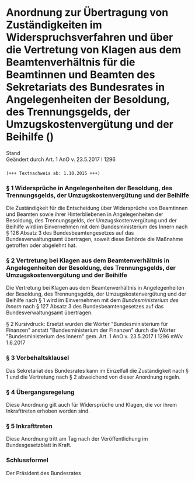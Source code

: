 Anordnung zur Übertragung von Zuständigkeiten im Widerspruchsverfahren und über die Vertretung von Klagen aus dem Beamtenverhältnis für die Beamtinnen und Beamten des Sekretariats des Bundesrates in Angelegenheiten der Besoldung, des Trennungsgelds, der Umzugskostenvergütung und der Beihilfe ()
=======================================================================================================================================================================================================================================================================================================

Stand  
Geändert durch Art. 1 AnO v. 23.5.2017 I 1296

### 

```
(+++ Textnachweis ab: 1.10.2015 +++)
```

### § 1 Widersprüche in Angelegenheiten der Besoldung, des Trennungsgelds, der Umzugskostenvergütung und der Beihilfe

Die Zuständigkeit für die Entscheidung über Widersprüche von Beamtinnen und Beamten sowie ihrer Hinterbliebenen in Angelegenheiten der Besoldung, des Trennungsgelds, der Umzugskostenvergütung und der Beihilfe wird im Einvernehmen mit dem Bundesministerium des Innern nach § 126 Absatz 3 des Bundesbeamtengesetzes auf das Bundesverwaltungsamt übertragen, soweit diese Behörde die Maßnahme getroffen oder abgelehnt hat.

### § 2 Vertretung bei Klagen aus dem Beamtenverhältnis in Angelegenheiten der Besoldung, des Trennungsgelds, der Umzugskostenvergütung und der Beihilfe

Die Vertretung bei Klagen aus dem Beamtenverhältnis in Angelegenheiten der Besoldung, des Trennungsgelds, der Umzugskostenvergütung und der Beihilfe nach § 1 wird im Einvernehmen mit dem *Bundesministerium des Innern* nach § 127 Absatz 3 des Bundesbeamtengesetzes auf das Bundesverwaltungsamt übertragen.

§ 2 Kursivdruck: Ersetzt wurden die Wörter "Bundesministerium für Finanzen" anstatt "Bundesministerium der Finanzen" durch die Wörter "Bundesministerium des Innern" gem. Art. 1 AnO v. 23.5.2017 I 1296 mWv 1.6.2017

### § 3 Vorbehaltsklausel

Das Sekretariat des Bundesrates kann im Einzelfall die Zuständigkeit nach § 1 und die Vertretung nach § 2 abweichend von dieser Anordnung regeln.

### § 4 Übergangsregelung

Diese Anordnung gilt auch für Widersprüche und Klagen, die vor ihrem Inkrafttreten erhoben worden sind.

### § 5 Inkrafttreten

Diese Anordnung tritt am Tag nach der Veröffentlichung im Bundesgesetzblatt in Kraft.

### Schlussformel

Der Präsident des Bundesrates
